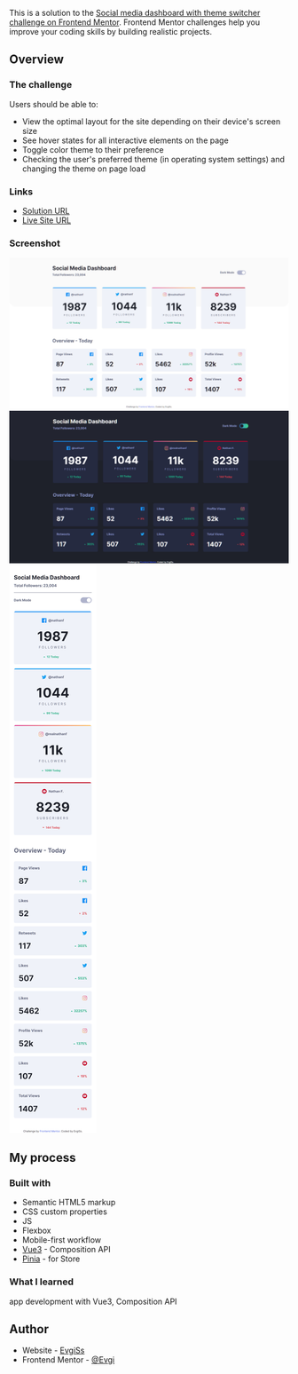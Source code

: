This is a solution to the [Social media dashboard with theme switcher challenge on Frontend Mentor](https://www.frontendmentor.io/challenges/social-media-dashboard-with-theme-switcher-6oY8ozp_H). Frontend Mentor challenges help you improve your coding skills by building realistic projects.

## Overview

### The challenge

Users should be able to:

- View the optimal layout for the site depending on their device's screen size
- See hover states for all interactive elements on the page
- Toggle color theme to their preference
- Checking the user's preferred theme (in operating system settings) and changing the theme on page load

### Links

- [Solution URL](https://github.com/EvgiSs/social-media-dashboard-with-theme-switcher)
- [Live Site URL](https://evgiss.github.io/social-media-dashboard-with-theme-switcher/)

### Screenshot

![desktop-light](screenshot/desktop-light.jpg)
![desktop-dark](screenshot/desktop-dark.jpg)
![mobile](screenshot/mobile.jpg)

## My process

### Built with

- Semantic HTML5 markup
- CSS custom properties
- JS
- Flexbox
- Mobile-first workflow
- [Vue3](https://v3.ru.vuejs.org/) - Composition API
- [Pinia](https://pinia.vuejs.org/) - for Store

### What I learned

app development with Vue3, Composition API

## Author

- Website - [EvgiSs](https://github.com/EvgiSs)
- Frontend Mentor - [@Evgi](https://www.frontendmentor.io/profile/EvgiSs)

